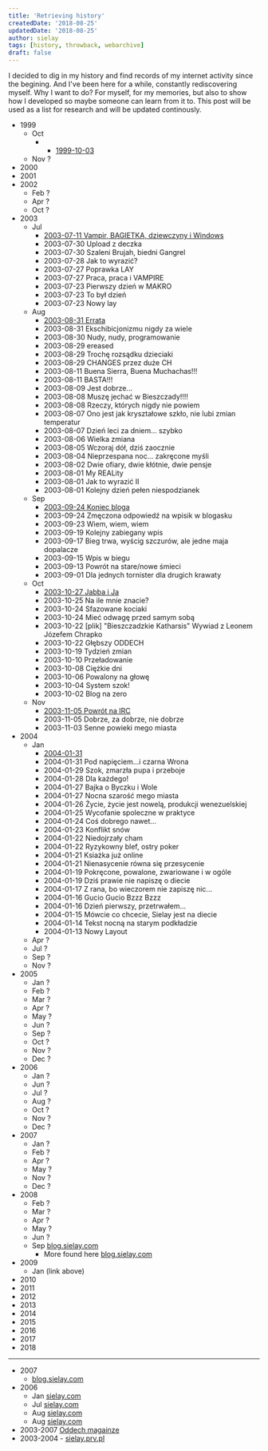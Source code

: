 ```yaml
---
title: 'Retrieving history'
createdDate: '2018-08-25'
updatedDate: '2018-08-25'
author: sielay
tags: [history, throwback, webarchive]
draft: false
---
```


I decided to dig in my history and find records of my internet activity since
the begining. And I've been here for a while, constantly rediscovering myself.
Why I want to do? For myself, for my memories, but also to show how I developed
so maybe someone can learn from it to. This post will be used as a list for research
and will be updated continously.

  * 1999
    * Oct
      * * [1999-10-03](/blog/1999-10-03-first-blog-post-ever/)
    * Nov ?
  * 2000
  * 2001
  * 2002
    * Feb ?
    * Apr ?
    * Oct ?
  * 2003
    * Jul
      * [2003-07-11 Vampir, BAGIETKA, dziewczyny i Windows](http://localhost:8000/blog/2003-07-31-vampir-bagietka-dziewczyny-i-windows/)
      * 2003-07-30 Upload z deczka
      * 2003-07-30 Szaleni Brujah, biedni Gangrel
      * 2003-07-28 Jak to wyrazić?
      * 2003-07-27 Poprawka LAY
      * 2003-07-27 Praca, praca i VAMPIRE
      * 2003-07-23 Pierwszy dzień w MAKRO
      * 2003-07-23 To był dzień
      * 2003-07-23 Nowy lay
    * Aug
      * [2003-08-31 Errata](/blog/2003-08-31-errata/)
      * 2003-08-31 Ekschibicjonizmu nigdy za wiele
      * 2003-08-30 Nudy, nudy, programowanie
      * 2003-08-29 ereased
      * 2003-08-29 Trochę rozsądku dzieciaki
      * 2003-08-29 CHANGES przez duże CH
      * 2003-08-11 Buena Sierra, Buena Muchachas!!!
      * 2003-08-11 BASTA!!!
      * 2003-08-09 Jest dobrze...
      * 2003-08-08 Muszę jechać w Bieszczady!!!!
      * 2003-08-08 Rzeczy, których nigdy nie powiem
      * 2003-08-07 Ono jest jak kryształowe szkło, nie lubi zmian temperatur
      * 2003-08-07 Dzień leci za dniem... szybko
      * 2003-08-06 Wielka zmiana
      * 2003-08-05 Wczoraj dół, dziś zaocznie
      * 2003-08-04 Nieprzespana noc... zakręcone myśli
      * 2003-08-02 Dwie ofiary, dwie kłótnie, dwie pensje
      * 2003-08-01 My REALity
      * 2003-08-01 Jak to wyrazić II
      * 2003-08-01 Kolejny dzień pełen niespodzianek
    * Sep
      * [2003-09-24 Koniec bloga](/blog/2003-09-24-koniec-bloga/)
      * 2003-09-24 Zmęczona odpowiedź na wpisik w blogasku
      * 2003-09-23 Wiem, wiem, wiem
      * 2003-09-19 Kolejny zabiegany wpis
      * 2003-09-17 Bieg trwa, wyścig szczurów, ale jedne maja dopalacze
      * 2003-09-15 Wpis w biegu
      * 2003-09-13 Powrót na stare/nowe śmieci
      * 2003-09-01 Dla jednych tornister dla drugich krawaty
    * Oct
      * [2003-10-27 Jabba i Ja](/blog/2009-10-27-jabba-i-ja/)
      * 2003-10-25 Na ile mnie znacie?
      * 2003-10-24 Sfazowane kociaki
      * 2003-10-24 Mieć odwagę przed samym sobą
      * 2003-10-22 [plik] "Bieszczadzkie Katharsis" Wywiad z Leonem Józefem Chrapko
      * 2003-10-22 Głębszy ODDECH
      * 2003-10-19 Tydzień zmian
      * 2003-10-10 Przeładowanie
      * 2003-10-08 Ciężkie dni
      * 2003-10-06 Powalony na głowę
      * 2003-10-04 System szok!
      * 2003-10-02 Blog na zero
    * Nov
      * [2003-11-05 Powrót na IRC](/blog/2003-11-05--powr-t-na-irc/)
      * 2003-11-05 Dobrze, za dobrze, nie dobrze
      * 2003-11-03 Senne powieki mego miasta
  * 2004
    * Jan
      * [2004-01-31](/blog/2004-01-31-pod-napi-ciem-i-czarna-wrona/)
      * 2004-01-31 Pod napięciem...i czarna Wrona
      * 2004-01-29 Szok, zmarzła pupa i przeboje
      * 2004-01-28 Dla każdego!
      * 2004-01-27 Bajka o Byczku i Wole
      * 2004-01-27 Nocna szarość mego miasta
      * 2004-01-26 Życie, życie jest nowelą, produkcji wenezuelskiej
      * 2004-01-25 Wycofanie spoleczne w praktyce
      * 2004-01-24 Coś dobrego nawet...
      * 2004-01-23 Konflikt snów
      * 2004-01-22 Niedojrzały cham
      * 2004-01-22 Ryzykowny blef, ostry poker
      * 2004-01-21 Ksiażka już online
      * 2004-01-21 Nienasycenie równa się przesycenie
      * 2004-01-19 Pokręcone, powalone, zwariowane i w ogóle
      * 2004-01-19 Dziś prawie nie napiszę o diecie
      * 2004-01-17 Z rana, bo wieczorem nie zapiszę nic...
      * 2004-01-16 Gucio Gucio Bzzz Bzzz
      * 2004-01-16 Dzień pierwszy, przetrwałem...
      * 2004-01-15 Mówcie co chcecie, Sielay jest na diecie
      * 2004-01-14 Tekst nocną na starym podkładzie
      * 2004-01-13 Nowy Layout
    * Apr ?
    * Jul ?
    * Sep ?
    * Nov ?
  * 2005
    * Jan ?
    * Feb ?
    * Mar ?
    * Apr ?
    * May ?
    * Jun ?
    * Sep ?
    * Oct ?
    * Nov ?
    * Dec ?
  * 2006
    * Jan ?
    * Jun ?
    * Jul ?
    * Aug ?
    * Oct ?
    * Nov ?
    * Dec ?
  * 2007
    * Jan ?
    * Feb ?
    * Apr ?
    * May ?
    * Nov ?
    * Dec ?
  * 2008
    * Feb ?
    * Mar ?
    * Apr ?
    * May ?
    * Jun ?
    * Sep [blog.sielay.com](https://web.archive.org/web/20080925204322/http://blog.sielay.com:80/?m=200809)
      * More found here [blog.sielay.com](https://web.archive.org/web/20090106013043/http://blog.sielay.com/2008/09/)
  * 2009
    * Jan (link above)
  * 2010
  * 2011
  * 2012
  * 2013
  * 2014
  * 2015
  * 2016
  * 2017
  * 2018

---

 * 2007
    * [blog.sielay.com](https://web.archive.org/web/20080912003251/http://blog.sielay.com:80/)
 * 2006
    * Jan [sielay.com](https://web.archive.org/web/20060105061026/http://www.sielay.com:80/)
    * Jul [sielay.com](https://web.archive.org/web/20060703145921/http://sielay.com:80/)
    * Aug [sielay.com](https://web.archive.org/web/20060719204620/http://sielay.com:80/)
    * Aug [sielay.com](https://web.archive.org/web/20060814212907/http://www.sielay.com:80/)
 * 2003-2007 [Oddech magainze](https://web.archive.org/web/20030801000000*/oddech.prv.pl)
 * 2003-2004 - [sielay.prv.pl](https://web.archive.org/web/20040411211624/http://www.sielay.prv.pl:80/)







